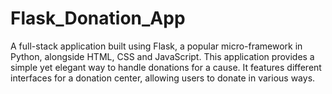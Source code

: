 # Flask_Donation_App
 A full-stack application built using Flask, a popular micro-framework in Python, alongside HTML, CSS and JavaScript. This application provides a simple yet elegant way to handle donations for a cause. It features different interfaces for a donation center, allowing users to donate in various ways.
